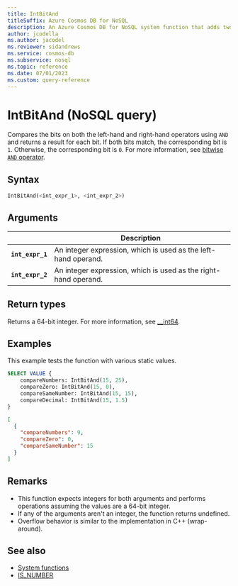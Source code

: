 ```yaml
---
title: IntBitAnd
titleSuffix: Azure Cosmos DB for NoSQL
description: An Azure Cosmos DB for NoSQL system function that adds two numbers together.
author: jcodella
ms.author: jacodel
ms.reviewer: sidandrews
ms.service: cosmos-db
ms.subservice: nosql
ms.topic: reference
ms.date: 07/01/2023
ms.custom: query-reference
---
```


# IntBitAnd (NoSQL query)

Compares the bits on both the left-hand and right-hand operators using `AND` and returns a result for each bit. If both bits match, the corresponding bit is `1`. Otherwise, the corresponding bit is `0`. For more information, see [bitwise `AND` operator](/cpp/cpp/bitwise-and-operator-amp).

## Syntax

```sql
IntBitAnd(<int_expr_1>, <int_expr_2>)
```

## Arguments

| | Description |
| --- | --- |
| **`int_expr_1`** | An integer expression, which is used as the left-hand operand. |
| **`int_expr_2`** | An integer expression, which is used as the right-hand operand. |

## Return types

Returns a 64-bit integer. For more information, see [__int64](/cpp/cpp/int8-int16-int32-int64).

## Examples

This example tests the function with various static values.

```sql
SELECT VALUE {
    compareNumbers: IntBitAnd(15, 25),
    compareZero: IntBitAnd(15, 0),
    compareSameNumber: IntBitAnd(15, 15),
    compareDecimal: IntBitAnd(15, 1.5)
}
```

```json
[
  {
    "compareNumbers": 9,
    "compareZero": 0,
    "compareSameNumber": 15
  }
]
```

## Remarks

- This function expects integers for both arguments and performs operations assuming the values are a 64-bit integer.
- If any of the arguments aren't an integer, the function returns undefined.
- Overflow behavior is similar to the implementation in C++ (wrap-around).

## See also

- [System functions](system-functions.yml)
- [IS_NUMBER](is-number.md)
